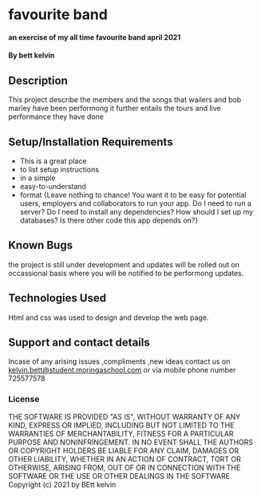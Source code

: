 # favourite band
#### an exercise of my all time favourite band april 2021
#### By bett kelvin
## Description
This project describe the members and the songs that wailers and bob marley have been performong it further entails the tours and live performance they have done
## Setup/Installation Requirements
* This is a great place
* to list setup instructions
* in a simple
* easy-to-understand
* format
{Leave nothing to chance! You want it to be easy for potential users, employers and collaborators to run your app. Do I need to run a server? Do I need to install any dependencies? How should I set up my databases? Is there other code this app depends on?}
## Known Bugs
the project is still under development and updates will be rolled out on occassional basis where you will be notified to be performong updates.
## Technologies Used
Html and css was used to design and develop the web page.

## Support and contact details
Incase of any arising issues ,compliments ,new ideas contact us on kelvin.bett@student.moringaschool.com or via mobile phone number 725577578
### License
THE SOFTWARE IS PROVIDED "AS IS", WITHOUT WARRANTY OF ANY KIND, EXPRESS OR IMPLIED, INCLUDING BUT NOT LIMITED TO THE WARRANTIES OF MERCHANTABILITY, FITNESS FOR A PARTICULAR PURPOSE AND NONINFRINGEMENT. IN NO EVENT SHALL THE AUTHORS OR COPYRIGHT HOLDERS BE LIABLE FOR ANY CLAIM, DAMAGES OR OTHER LIABILITY, WHETHER IN AN ACTION OF CONTRACT, TORT OR OTHERWISE, ARISING FROM, OUT OF OR IN CONNECTION WITH THE SOFTWARE OR THE USE OR OTHER DEALINGS IN THE SOFTWARE.
Copyright (c) 2021  by BEtt kelvin
  